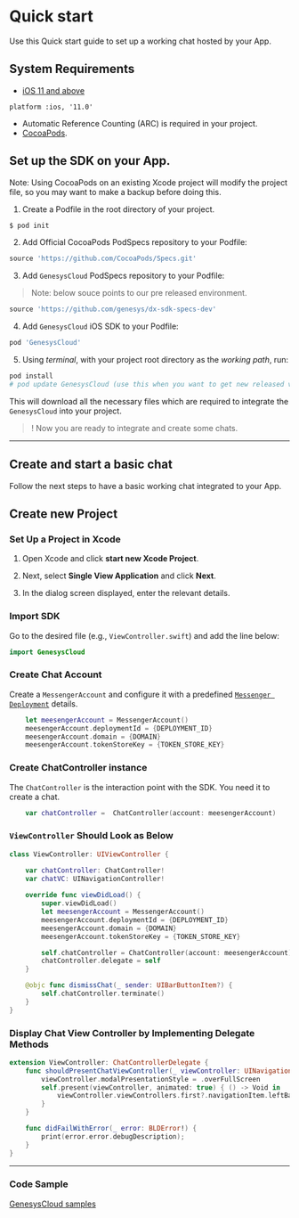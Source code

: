 # Quick start

Use this Quick start guide to set up a working chat hosted by your App.   

## System Requirements  

* [iOS 11 and above](https://developer.apple.com/library/archive/releasenotes/General/WhatsNewIniOS/Articles/iOS10.html#//apple_ref/doc/uid/TP40017084-SW1)

`platform :ios, '11.0'`

* Automatic Reference Counting (ARC) is required in your project.
* [CocoaPods](https://guides.cocoapods.org/using/getting-started.html).


## Set up the SDK on your App.
Note: Using CocoaPods on an existing Xcode project will modify the project file, so you may want to make a backup before doing this.

1. Create a Podfile in the root directory of your project.

```sh
$ pod init
```

2. Add Official CocoaPods PodSpecs repository to your Podfile:

```ruby
source 'https://github.com/CocoaPods/Specs.git'
```

3. Add `GenesysCloud` PodSpecs repository to your Podfile:

>Note: below souce points to our pre released environment.

```ruby
source 'https://github.com/genesys/dx-sdk-specs-dev'
```

4. Add `GenesysCloud` iOS SDK to your Podfile:
    
```ruby
pod 'GenesysCloud'
```

5. Using *terminal*, with your project root directory as the *working path*, run:

```ruby
pod install
# pod update GenesysCloud (use this when you want to get new released version).
```

This will download all the necessary files which are required to integrate the `GenesysCloud` into your project.

> ! Now you are ready to integrate and create some chats.

---

## Create and start a basic chat 

Follow the next steps to have a basic working chat integrated to your App.

## Create new Project  

### Set Up a Project in Xcode  

1. Open Xcode and click **start new Xcode Project**.

2. Next, select **Single View Application** and click **Next**.

3. In the dialog screen displayed, enter the relevant details.

### Import SDK

Go to the desired file (e.g., `ViewController.swift`) and add the line below:

```swift
import GenesysCloud
```

### Create Chat Account

Create a `MessengerAccount` and configure it with a predefined [`Messenger Deployment`](https://help.mypurecloud.com/articles/deploy-messenger/) details.

```swift
    let meesengerAccount = MessengerAccount()
    meesengerAccount.deploymentId = {DEPLOYMENT_ID}
    meesengerAccount.domain = {DOMAIN}
    meesengerAccount.tokenStoreKey = {TOKEN_STORE_KEY}
```

### Create ChatController instance

The `ChatController` is the interaction point with the SDK. You need it to create a chat.

```swift
    var chatController =  ChatController(account: meesengerAccount)
```

###  `ViewController` Should Look as Below

```swift
class ViewController: UIViewController {

    var chatController: ChatController!
    var chatVC: UINavigationController!
    
    override func viewDidLoad() {
        super.viewDidLoad()
        let meesengerAccount = MessengerAccount()
        meesengerAccount.deploymentId = {DEPLOYMENT_ID}
        meesengerAccount.domain = {DOMAIN}
        meesengerAccount.tokenStoreKey = {TOKEN_STORE_KEY}

        self.chatController = ChatController(account: meesengerAccount)
        chatController.delegate = self
    }

    @objc func dismissChat(_ sender: UIBarButtonItem?) {
        self.chatController.terminate()
    }
}
```

### Display Chat View Controller by Implementing Delegate Methods  

```swift
extension ViewController: ChatControllerDelegate {
    func shouldPresentChatViewController(_ viewController: UINavigationController!) {
        viewController.modalPresentationStyle = .overFullScreen
        self.present(viewController, animated: true) { () -> Void in
            viewController.viewControllers.first?.navigationItem.leftBarButtonItem = UIBarButtonItem(title: "End Chat", style: .plain, target: self, action: #selector(ViewController.dismissChat(_:)))
        }
    }

    func didFailWithError(_ error: BLDError!) {
        print(error.error.debugDescription);
    }
}
```  

---

### Code Sample
[GenesysCloud samples](https://github.com/genesys/mobiledx-samples-ios)
